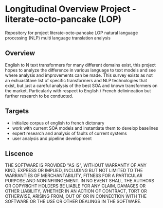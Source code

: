 # Longitudinal Overview Project - literate-octo-pancake (LOP)
Repository for project literate-octo-pancake LOP natural language processing (NLP) multi language translation analysis 

## Overview

English to N text transformers for many different domains exist, this project hopes to analyze the difference in various language to text models and see where analysis and improvements can be made. This survey exists as not an exhuastitave list of specific transformers and NLP technologies that exist, but just a careful analysis of the best SOA and known transformers on the market. Particularly with respect to English / French delinineation but further research to be conducted. 

## Targets
- initialize corpus of english to french dictonary
- work with current SOA models and instantiate them to develop baselines
- expert research and analysis of faults of current systems
- user analysis and pipeline development

## Liscence

THE SOFTWARE IS PROVIDED "AS IS", WITHOUT WARRANTY OF ANY KIND, EXPRESS OR IMPLIED, INCLUDING BUT NOT LIMITED TO THE WARRANTIES OF MERCHANTABILITY, FITNESS FOR A PARTICULAR PURPOSE AND NONINFRINGEMENT. IN NO EVENT SHALL THE AUTHORS OR COPYRIGHT HOLDERS BE LIABLE FOR ANY CLAIM, DAMAGES OR OTHER LIABILITY, WHETHER IN AN ACTION OF CONTRACT, TORT OR OTHERWISE, ARISING FROM, OUT OF OR IN CONNECTION WITH THE SOFTWARE OR THE USE OR OTHER DEALINGS IN THE SOFTWARE.


